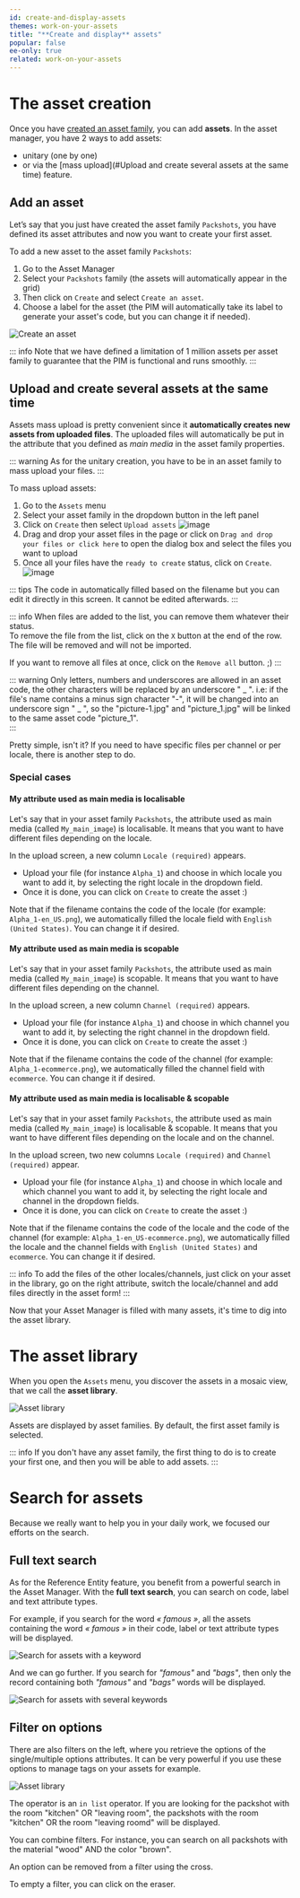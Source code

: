 ```yaml
---
id: create-and-display-assets
themes: work-on-your-assets
title: "**Create and display** assets"
popular: false
ee-only: true
related: work-on-your-assets
---
```


# The asset creation

Once you have [created an asset family](#), you can add **assets**.
In the asset manager, you have 2 ways to add assets:
- unitary (one by one)
- or via the [mass upload](#Upload and create several assets at the same time) feature.

## Add an asset

Let’s say that you just have created the asset family `Packshots`, you have defined its asset attributes and now you want to create your first asset.

To add a new asset to the asset family `Packshots`:
1. Go to the Asset Manager
1. Select your `Packshots` family (the assets will automatically appear in the grid)
1. Then click on `Create` and select `Create an asset`.
1. Choose a label for the asset (the PIM will automatically take its label to generate your asset's code, but you can change it if needed).

![Create an asset](../img/Asset_creation.png)

::: info
Note that we have defined a limitation of 1 million assets per asset family to guarantee that the PIM is functional and runs smoothly.
:::

## Upload and create several assets at the same time

Assets mass upload is pretty convenient since it **automatically creates new assets from uploaded files**. The uploaded files will automatically be put in the attribute that you defined as *main media* in the asset family properties.

::: warning
As for the unitary creation, you have to be in an asset family to mass upload your files.
:::

To mass upload assets:
1. Go to the `Assets` menu
1. Select your asset family in the dropdown button in the left panel
1. Click on `Create` then select `Upload assets`
![image](../img/Assets_UploadAssets.png)
1. Drag and drop your asset files in the page or click on `Drag and drop your files or click here` to open the dialog box and select the files you want to upload
1. Once all your files have the `ready to create` status, click on `Create`.
![image](../img/Assets_UploadAssetsList.png)

::: tips
The code in automatically filled based on the filename but you can edit it directly in this screen. It cannot be edited afterwards.
:::

::: info
When files are added to the list, you can remove them whatever their status.  
To remove the file from the list, click on the `X` button at the end of the row. The file will be removed and will not be imported.

If you want to remove all files at once, click on the `Remove all` button. ;)
:::

::: warning
Only letters, numbers and underscores are allowed in an asset code, the other characters will be replaced by an underscore " _ ". i.e: if the file's name contains a minus sign character "-", it will be changed into an underscore sign " _ ", so the "picture-1.jpg" and "picture_1.jpg" will be linked to the same asset code "picture_1".  
:::

Pretty simple, isn't it?
If you need to have specific files per channel or per locale, there is another step to do.

### Special cases

#### My attribute used as main media is localisable
Let's say that in your asset family `Packshots`, the attribute used as main media (called `My_main_image`) is localisable. It means that you want to have different files depending on the locale.  

In the upload screen, a new column `Locale (required)` appears.
- Upload your file (for instance `Alpha_1`) and choose in which locale you want to add it, by selecting the right locale in the dropdown field.
- Once it is done, you can click on `Create` to create the asset :)

Note that if the filename contains the code of the locale (for example: `Alpha_1-en_US.png`), we automatically filled the locale field with `English (United States)`. You can change it if desired.

#### My attribute used as main media is scopable
Let's say that in your asset family `Packshots`, the attribute used as main media (called `My_main_image`) is scopable. It means that you want to have different files depending on the channel.  

In the upload screen, a new column `Channel (required)` appears.
- Upload your file (for instance `Alpha_1`) and choose in which channel you want to add it, by selecting the right channel in the dropdown field.
- Once it is done, you can click on `Create` to create the asset :)

Note that if the filename contains the code of the channel (for example: `Alpha_1-ecommerce.png`), we automatically filled the channel field with `ecommerce`. You can change it if desired.

#### My attribute used as main media is localisable & scopable
Let's say that in your asset family `Packshots`, the attribute used as main media (called `My_main_image`) is localisable & scopable. It means that you want to have different files depending on the locale and on the channel.  

In the upload screen, two new columns `Locale (required)` and `Channel (required)` appear.
- Upload your file (for instance `Alpha_1`) and choose in which locale and which channel you want to add it, by selecting the right locale and channel in the dropdown fields.
- Once it is done, you can click on `Create` to create the asset :)

Note that if the filename contains the code of the locale and the code of the channel (for example: `Alpha_1-en_US-ecommerce.png`), we automatically filled the locale and the channel fields with `English (United States)` and `ecommerce`. You can change it if desired.

::: info
To add the files of the other locales/channels, just click on your asset in the library, go on the right attribute, switch the locale/channel and add files directly in the asset form!
:::

Now that your Asset Manager is filled with many assets, it's time to dig into the asset library.

# The asset library
When you open the `Assets` menu, you discover the assets in a mosaic view, that we call the **asset library**.

![Asset library](../img/Asset_library.png)

Assets are displayed by asset families. By default, the first asset family is selected.

::: info
If you don't have any asset family, the first thing to do is to create your first one, and then you will be able to add assets.
:::

# Search for assets
Because we really want to help you in your daily work, we focused our efforts on the search.

## Full text search

As for the Reference Entity feature, you benefit from a powerful search in the Asset Manager. With the **full text search**, you can search on code, label and text attribute types.

For example, if you search for the word *« famous »*, all the assets containing the word *« famous »* in their code, label or text attribute types will be displayed.  

![Search for assets with a keyword](../img/Assets_Search_1_word.png)

And we can go further.
If you search for *"famous"* and *"bags"*, then only the record containing both *"famous"* and *"bags"* words will be displayed.

![Search for assets with several keywords](../img/Assets_Search_2_words.png)

## Filter on options

There are also filters on the left, where you retrieve the options of the single/multiple options attributes. It can be very powerful if you use these options to manage tags on your assets for example.

![Asset library](../img/Asset_filter_options.png)

The operator is an `in list` operator. If you are looking for the packshot with the room "kitchen" OR "leaving room", the packshots with the room "kitchen" OR the room "leaving roomd" will be displayed.

You can combine filters. For instance, you can search on all packshots with the material "wood" AND the color "brown".

An option can be removed from a filter using the cross.

To empty a filter, you can click on the eraser.

